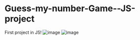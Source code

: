 # Guess-my-number-Game--JS-project
First project in JS!
![image](https://user-images.githubusercontent.com/64731577/171846751-5f5c1db9-a2ec-4fce-809a-3a15f5e781fa.png)
![image](https://user-images.githubusercontent.com/64731577/171846873-44e1bdf9-c782-4f3f-9eb5-b2d3a81c8b68.png)

